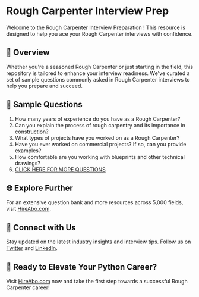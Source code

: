 # Rough Carpenter Interview Prep

Welcome to the Rough Carpenter Interview Preparation ! This resource is designed to help you ace your Rough Carpenter interviews with confidence.

## 🚀 Overview

Whether you're a seasoned Rough Carpenter or just starting in the field, this repository is tailored to enhance your interview readiness. We've curated a set of sample questions commonly asked in Rough Carpenter interviews to help you prepare and succeed.

## 📝 Sample Questions

1. How many years of experience do you have as a Rough Carpenter?
2. Can you explain the process of rough carpentry and its importance in construction?
3. What types of projects have you worked on as a Rough Carpenter?
4. Have you ever worked on commercial projects? If so, can you provide examples?
5. How comfortable are you working with blueprints and other technical drawings?
6. [CLICK HERE FOR MORE QUESTIONS](https://hireabo.com/job/12_2_8/Rough%20Carpenter)

## 🌐 Explore Further

For an extensive question bank and more resources across 5,000 fields, visit [HireAbo.com](https://www.hireabo.com).

## 📱 Connect with Us

Stay updated on the latest industry insights and interview tips. Follow us on [Twitter](https://twitter.com/hireabo) and [LinkedIn](https://www.linkedin.com/in/hire-abo-3609972a8/).

## 🚀 Ready to Elevate Your Python Career?

Visit [HireAbo.com](https://www.hireabo.com) now and take the first step towards a successful Rough Carpenter career!